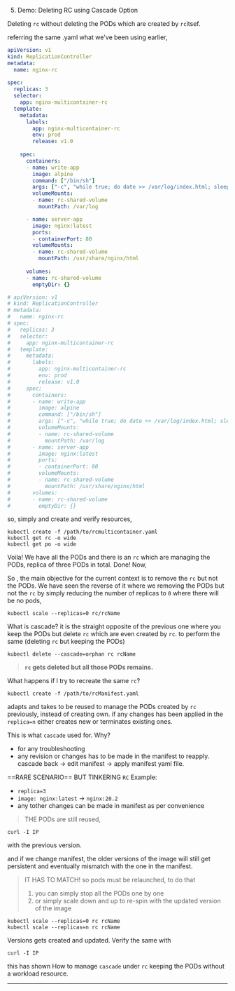  5) Demo: Deleting RC  using Cascade Option

Deleting `rc` without deleting the PODs which are created by `rc`itsef.

referring the same .yaml what we've been using earlier,

```yaml
apiVersion: v1
kind: ReplicationController
metadata:
  name: nginx-rc
  
spec:
  replicas: 3
  selector:
    app: nginx-multicontainer-rc
  template:
    metadata:
      labels:
        app: nginx-multicontainer-rc
        env: prod
        release: v1.0
        
    spec:
      containers:
      - name: write-app
        image: alpine
        command: ["/bin/sh"]
        args: ["-c", "while true; do date >> /var/log/index.html; sleep 10; done"]
        volumeMounts:
        - name: rc-shared-volume
          mountPath: /var/log

      - name: server-app
        image: nginx:latest
        ports:
        - containerPort: 80
        volumeMounts:
        - name: rc-shared-volume
          mountPath: /usr/share/nginx/html
  
      volumes:
      - name: rc-shared-volume
        emptyDir: {}

# apiVersion: v1
# kind: ReplicationController
# metadata:
#   name: nginx-rc
# spec:
#   replicas: 3
#   selector:
#     app: nginx-multicontainer-rc
#   template:
#     metadata:
#       labels:
#         app: nginx-multicontainer-rc
#         env: prod
#         release: v1.0
#     spec:
#       containers:
#       - name: write-app
#         image: alpine
#         command: ["/bin/sh"]
#         args: ["-c", "while true; do date >> /var/log/index.html; sleep 10; done"]
#         volumeMounts:
#         - name: rc-shared-volume
#           mountPath: /var/log
#       - name: server-app
#         image: nginx:latest
#         ports:
#         - containerPort: 80
#         volumeMounts:
#         - name: rc-shared-volume
#           mountPath: /usr/share/nginx/html
#       volumes:
#       - name: rc-shared-volume
#         emptyDir: {}
```
so, simply and create and verify resources,
```
kubectl create -f /path/to/rcmulticontainer.yaml
kubectl get rc -o wide
kubectl get po -o wide 
```
Voila! We have all the PODs and there is an `rc` which are managing the PODs, replica of three PODs in total. Done! Now,

So , the main objective for the current context is to remove the `rc` but not the PODs. We have seen the reverse of it where we removing the PODs but not the `rc` by simply reducing the number of replicas to `0` where there will be no pods, 
```
kubectl scale --replicas=0 rc/rcName 
```

What is cascade? it is the straight opposite of the previous one where you keep the PODs but delete `rc` which are even created by `rc`. to perform the same (deleting `rc` but keeping the PODs)
```
kubectl delete --cascade=orphan rc rcName
```
> **`rc` gets deleted but all those PODs remains.**  

What happens if I try to recreate the same `rc`?  
```
kubectl create -f /path/to/rcManifest.yaml
```
adapts and takes to be reused to manage the PODs created by `rc` previously, instead of creating own. if any changes has been applied in the `replica=n` either creates new or terminates existing ones. 

This is what `cascade` used for. Why? 
- for any troubleshooting
- any revision or changes has to be made in the manifest to reapply.
cascade back -> edit manifest -> apply manifest yaml file.

==RARE SCENARIO== BUT TINKERING `RC`
Example: 
- `replica=3`
- `image: nginx:latest` -> `nginx:20.2`
-  any tother changes can be made in manifest as per convenience
> THE PODs are still reused,
```
curl -I IP
```
with the previous version. 

and if we change manifest, the older versions of the image will still get persistent and eventually mismatch with the one in the manifest. 

> IT HAS TO MATCH! so pods must be relaunched, to do that 
> 1) you can simply stop all the PODs one by one
> 2) or simply scale down and up to re-spin with the updated version of the image
```
kubectl scale --replicas=0 rc rcName
kubectl scale --replicas=n rc rcName
```
Versions gets created and updated. Verify the same with
```
curl -I IP
```

this has shown How to manage `cascade` under  `rc` keeping the PODs without a workload resource. 

--- 

